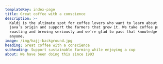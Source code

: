 ```yaml
---
templateKey: index-page
title: Great coffee with a conscience
description: >-
  Kaldi is the ultimate spot for coffee lovers who want to learn about their
  java’s origin and support the farmers that grew it. We take coffee production,
  roasting and brewing seriously and we’re glad to pass that knowledge to
  anyone.
image: /img/hajj-background.jpg
heading: Great coffee with a conscience
subheading: Support sustainable farming while enjoying a cup
about: We have been doing this since 1993
---
```


